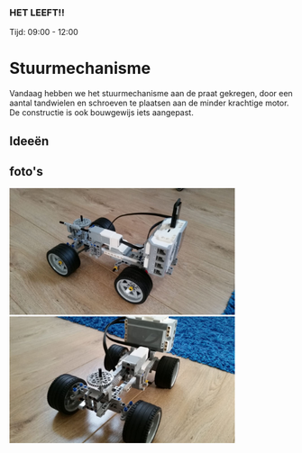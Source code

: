 ### HET LEEFT!!

Tijd: 09:00 - 12:00

# Stuurmechanisme

Vandaag hebben we het stuurmechanisme aan de praat gekregen, door een aantal tandwielen en schroeven te plaatsen aan de minder krachtige motor.
De constructie is ook  bouwgewijs iets aangepast.

## Ideeën

## foto's

<img src="images/foto_1.jpg" width="400" />

<img src="images/foto_2.jpg" width="400" />
